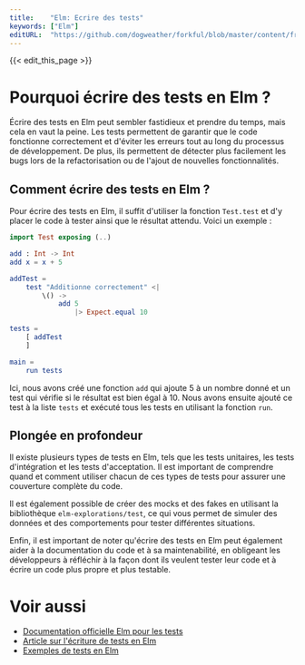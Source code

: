 ```yaml
---
title:    "Elm: Ecrire des tests"
keywords: ["Elm"]
editURL:  "https://github.com/dogweather/forkful/blob/master/content/fr/elm/writing-tests.md"
---
```


{{< edit_this_page >}}

# Pourquoi écrire des tests en Elm ?

Écrire des tests en Elm peut sembler fastidieux et prendre du temps, mais cela en vaut la peine. Les tests permettent de garantir que le code fonctionne correctement et d'éviter les erreurs tout au long du processus de développement. De plus, ils permettent de détecter plus facilement les bugs lors de la refactorisation ou de l'ajout de nouvelles fonctionnalités.

## Comment écrire des tests en Elm ?

Pour écrire des tests en Elm, il suffit d'utiliser la fonction `Test.test` et d'y placer le code à tester ainsi que le résultat attendu. Voici un exemple :

```Elm
import Test exposing (..)

add : Int -> Int
add x = x + 5

addTest =
    test "Additionne correctement" <|
        \() ->
            add 5
                |> Expect.equal 10

tests =
    [ addTest
    ]

main =
    run tests
```

Ici, nous avons créé une fonction `add` qui ajoute 5 à un nombre donné et un test qui vérifie si le résultat est bien égal à 10. Nous avons ensuite ajouté ce test à la liste `tests` et exécuté tous les tests en utilisant la fonction `run`.

## Plongée en profondeur

Il existe plusieurs types de tests en Elm, tels que les tests unitaires, les tests d'intégration et les tests d'acceptation. Il est important de comprendre quand et comment utiliser chacun de ces types de tests pour assurer une couverture complète du code.

Il est également possible de créer des mocks et des fakes en utilisant la bibliothèque `elm-explorations/test`, ce qui vous permet de simuler des données et des comportements pour tester différentes situations.

Enfin, il est important de noter qu'écrire des tests en Elm peut également aider à la documentation du code et à sa maintenabilité, en obligeant les développeurs à réfléchir à la façon dont ils veulent tester leur code et à écrire un code plus propre et plus testable.

# Voir aussi

- [Documentation officielle Elm pour les tests](https://guide.elm-lang.org/testing/)
- [Article sur l'écriture de tests en Elm](https://dev.to/roberttpetersen/introduction-to-testing-and-elm-glc)
- [Exemples de tests en Elm](https://github.com/mmachenry/elm-test-examples)
